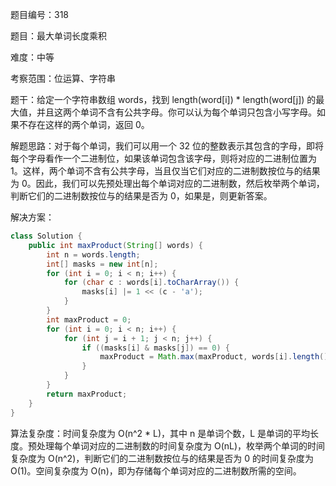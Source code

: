 题目编号：318

题目：最大单词长度乘积

难度：中等

考察范围：位运算、字符串

题干：给定一个字符串数组 words，找到 length(word[i]) * length(word[j]) 的最大值，并且这两个单词不含有公共字母。你可以认为每个单词只包含小写字母。如果不存在这样的两个单词，返回 0。

解题思路：对于每个单词，我们可以用一个 32 位的整数表示其包含的字母，即将每个字母看作一个二进制位，如果该单词包含该字母，则将对应的二进制位置为 1。这样，两个单词不含有公共字母，当且仅当它们对应的二进制数按位与的结果为 0。因此，我们可以先预处理出每个单词对应的二进制数，然后枚举两个单词，判断它们的二进制数按位与的结果是否为 0，如果是，则更新答案。

解决方案：

```java
class Solution {
    public int maxProduct(String[] words) {
        int n = words.length;
        int[] masks = new int[n];
        for (int i = 0; i < n; i++) {
            for (char c : words[i].toCharArray()) {
                masks[i] |= 1 << (c - 'a');
            }
        }
        int maxProduct = 0;
        for (int i = 0; i < n; i++) {
            for (int j = i + 1; j < n; j++) {
                if ((masks[i] & masks[j]) == 0) {
                    maxProduct = Math.max(maxProduct, words[i].length() * words[j].length());
                }
            }
        }
        return maxProduct;
    }
}
```

算法复杂度：时间复杂度为 O(n^2 * L)，其中 n 是单词个数，L 是单词的平均长度。预处理每个单词对应的二进制数的时间复杂度为 O(nL)，枚举两个单词的时间复杂度为 O(n^2)，判断它们的二进制数按位与的结果是否为 0 的时间复杂度为 O(1)。空间复杂度为 O(n)，即为存储每个单词对应的二进制数所需的空间。